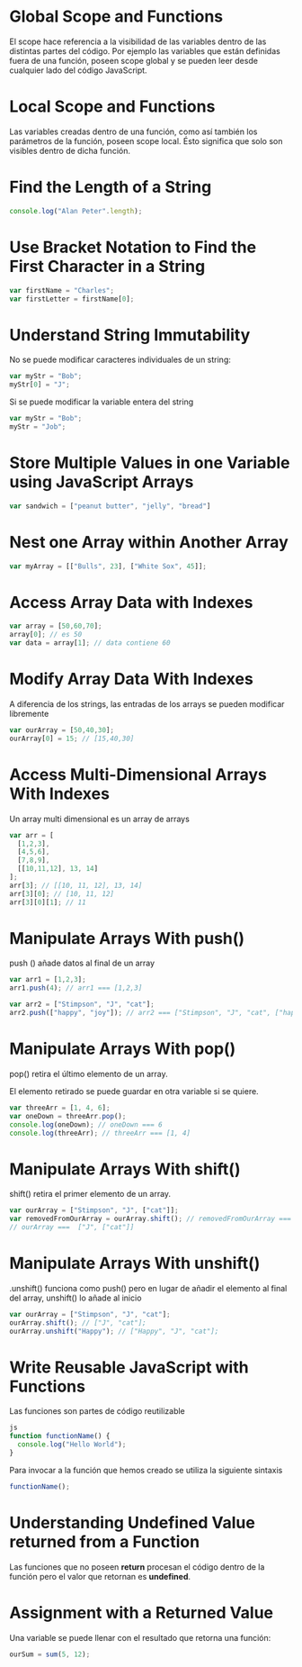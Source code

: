# Global Scope and Functions

El scope hace referencia a la visibilidad de las variables dentro de las distintas partes del código. Por ejemplo las variables que están definidas fuera de una función, poseen scope global y se pueden leer desde cualquier lado del código JavaScript.

# Local Scope and Functions

Las variables creadas dentro de una función, como así también los parámetros de la función, poseen scope local. Ésto significa que solo son visibles dentro de dicha función.

# Find the Length of a String

```js
console.log("Alan Peter".length);
```

# Use Bracket Notation to Find the First Character in a String

```js
var firstName = "Charles";
var firstLetter = firstName[0];
```

# Understand String Immutability

No se puede modificar caracteres individuales de un string:
```js
var myStr = "Bob";
myStr[0] = "J";
```

Si se puede modificar la variable entera del string
```js
var myStr = "Bob";
myStr = "Job";
```

# Store Multiple Values in one Variable using JavaScript Arrays

```js
var sandwich = ["peanut butter", "jelly", "bread"]
```

# Nest one Array within Another Array

```js
var myArray = [["Bulls", 23], ["White Sox", 45]];
```

# Access Array Data with Indexes

```js
var array = [50,60,70];
array[0]; // es 50
var data = array[1]; // data contiene 60
```

# Modify Array Data With Indexes

A diferencia de los strings, las entradas de los arrays se pueden modificar libremente

```js
var ourArray = [50,40,30];
ourArray[0] = 15; // [15,40,30]
```

# Access Multi-Dimensional Arrays With Indexes

Un array multi dimensional es un array de arrays

```js
var arr = [
  [1,2,3],
  [4,5,6],
  [7,8,9],
  [[10,11,12], 13, 14]
];
arr[3]; // [[10, 11, 12], 13, 14]
arr[3][0]; // [10, 11, 12]
arr[3][0][1]; // 11
```

# Manipulate Arrays With push()

push () añade datos al final de un array

```js
var arr1 = [1,2,3];
arr1.push(4); // arr1 === [1,2,3]

var arr2 = ["Stimpson", "J", "cat"];
arr2.push(["happy", "joy"]); // arr2 === ["Stimpson", "J", "cat", ["happy", "joy"]]
```

# Manipulate Arrays With pop()

pop() retira el último elemento de un array.

El elemento retirado se puede guardar en otra variable si se quiere.

```js
var threeArr = [1, 4, 6];
var oneDown = threeArr.pop(); 
console.log(oneDown); // oneDown === 6
console.log(threeArr); // threeArr === [1, 4]
```

# Manipulate Arrays With shift()

shift() retira el primer elemento de un array.
```js
var ourArray = ["Stimpson", "J", ["cat"]];
var removedFromOurArray = ourArray.shift(); // removedFromOurArray === Stimpson 
// ourArray ===  ["J", ["cat"]]
```

# Manipulate Arrays With unshift()

.unshift() funciona como push() pero en lugar de añadir el elemento al final del array, unshift() lo añade al inicio

```js
var ourArray = ["Stimpson", "J", "cat"];
ourArray.shift(); // ["J", "cat"];
ourArray.unshift("Happy"); // ["Happy", "J", "cat"];
```

# Write Reusable JavaScript with Functions

Las funciones son partes de código reutilizable

```js
js
function functionName() {
  console.log("Hello World");
}
```

Para invocar a la función que hemos creado se utiliza la siguiente sintaxis 

```js
functionName();
```


# Understanding Undefined Value returned from a Function

Las funciones que no poseen **return** procesan el código dentro de la función pero el valor que retornan es **undefined**.

# Assignment with a Returned Value

Una variable se puede llenar con el resultado que retorna una función:

```js
ourSum = sum(5, 12);
```


